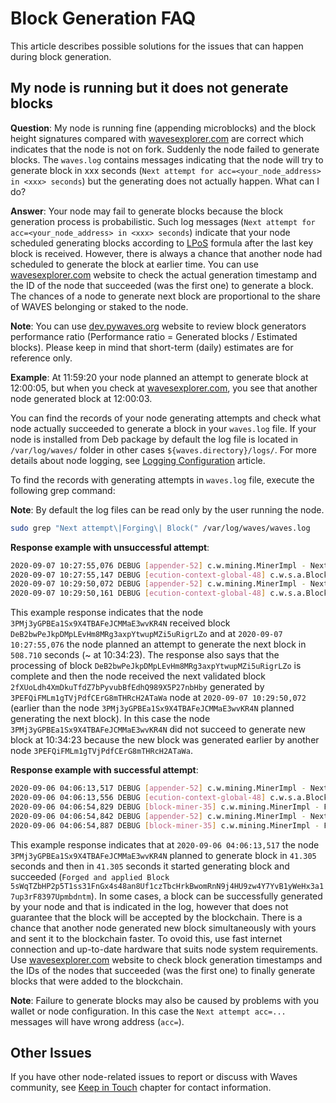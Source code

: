 # Block Generation FAQ

This article describes possible solutions for the issues that can happen during block generation.

## My node is running but it does not generate blocks

**Question**: My node is running fine (appending microblocks) and the block height signatures compared with [wavesexplorer.com](https://wavesexplorer.com/) are correct which indicates that the node is not on fork. Suddenly the node failed to generate blocks. The `waves.log` contains messages indicating that the node will try to generate block in xxx seconds (`Next attempt for acc=<your_node_address> in <xxx> seconds`) but the generating does not actually happen. What can I do?

**Answer**: Your node may fail to generate blocks because the block generation process is probabilistic. Such log messages (`Next attempt for acc=<your_node_address> in <xxx> seconds`) indicate that your node scheduled generating blocks according to [LPoS](/en/blockchain/glossary#lpos) formula after the last key block is received. However, there is always a chance that another node had scheduled to generate the block at earlier time. You can use [wavesexplorer.com](https://wavesexplorer.com/) website to check the actual generation timestamp and the ID of the node that succeeded (was the first one) to generate a block. The chances of a node to generate next block are proportional to the share of WAVES belonging or staked to the node.

**Note**: You can use [dev.pywaves.org](https://dev.pywaves.org/) website to review block generators performance ratio (Performance ratio = Generated blocks / Estimated blocks). Please keep in mind that short-term (daily) estimates are for reference only.

**Example**: At 11:59:20 your node planned an attempt to generate block at 12:00:05, but when you check at [wavesexplorer.com](https://wavesexplorer.com/), you see that another node generated block at 12:00:03.

You can find the records of your node generating attempts and check what node actually succeeded to generate a block in your `waves.log` file. If your node is installed from Deb package by default the log file is located in `/var/log/waves/` folder in other cases `${waves.directory}/logs/`. For more details about node logging, see [Logging Configuration](/en/waves-node/logging-configuration) article.

To find the records with generating attempts in `waves.log` file, execute the following grep command:

**Note**: By default the log files can be read only by the user running the node.

```bash
sudo grep "Next attempt\|Forging\| Block(" /var/log/waves/waves.log
```

**Response example with unsuccessful attempt**:

```bash
2020-09-07 10:27:55,076 DEBUG [appender-52] c.w.mining.MinerImpl - Next attempt for acc=3PMj3yGPBEa1Sx9X4TBAFeJCMMaE3wvKR4N in 508.710 seconds
2020-09-07 10:27:55,147 DEBUG [ecution-context-global-48] c.w.s.a.BlockAppender$ - [2ecdf572 134.209.30.86:56992] Appended Block(DeB2bwPeJkpDMpLEvHm8MRg3axpYtwupMZi5uRigrLZo,CPX3P6rvYttUhUFtM2MTHdJ4AALFyfdfDey5oH9CGJXP,3PJEPHsDNtfDRxxaja8wEp3mCXp5kpLYsLS,1599474474614,[])
2020-09-07 10:29:50,072 DEBUG [appender-52] c.w.mining.MinerImpl - Next attempt for acc=3PMj3yGPBEa1Sx9X4TBAFeJCMMaE3wvKR4N in 457.722 seconds
2020-09-07 10:29:50,161 DEBUG [ecution-context-global-48] c.w.s.a.BlockAppender$ - [7895562c 173.249.1.184:60940] Appended Block(2fXUoLdh4XmDkuTfdZ7bPyvubBfEdhQ989X5P27nbHby,8hs8fTy52sJyzJwxMb75A38JAxsEPjycMTyfCbbrW9XB,3PEFQiFMLm1gTVjPdfCErG8mTHRcH2ATaWa,1599474589929,[],600000000)
```

This example response indicates that the node `3PMj3yGPBEa1Sx9X4TBAFeJCMMaE3wvKR4N` received block `DeB2bwPeJkpDMpLEvHm8MRg3axpYtwupMZi5uRigrLZo` and at `2020-09-07 10:27:55,076` the node planned an attempt to generate the next block in `508.710` seconds (~ at 10:34:23). The response also says that the processing of block `DeB2bwPeJkpDMpLEvHm8MRg3axpYtwupMZi5uRigrLZo` is complete and then the node received the next validated block `2fXUoLdh4XmDkuTfdZ7bPyvubBfEdhQ989X5P27nbHby` generated by `3PEFQiFMLm1gTVjPdfCErG8mTHRcH2ATaWa` node at `2020-09-07 10:29:50,072` (earlier than the node `3PMj3yGPBEa1Sx9X4TBAFeJCMMaE3wvKR4N` planned generating the next block). In this case the node `3PMj3yGPBEa1Sx9X4TBAFeJCMMaE3wvKR4N` did not succeed to generate new block at 10:34:23 because the new block was generated earlier by another node `3PEFQiFMLm1gTVjPdfCErG8mTHRcH2ATaWa`.

**Response example with successful attempt**:

```bash
2020-09-06 04:06:13,517 DEBUG [appender-52] c.w.mining.MinerImpl - Next attempt for acc=3PMj3yGPBEa1Sx9X4TBAFeJCMMaE3wvKR4N in 41.305 seconds
2020-09-06 04:06:13,556 DEBUG [ecution-context-global-48] c.w.s.a.BlockAppender$ - [560c392d 5.189.182.6:52504] Appended Block(3bQwytTjwQCkQs2DWuoR5oqNKFtjAyDSftHQXrW2ALLQ29MpVBuX96231JW9joTGsYbbuyHaEuhrfUVvgFxdnJBs,2rTRaJqMrp2L3HvUfJ4FRQQGZGPM23kHVdhy1pAQucHLAvyG7QEHy6mMw9MfV7cjf7r2BDWYeyv7Eih3Uz83yVog,3P2HNUd5VUPLMQkJmctTPEeeHumiPN2GkTb,1599365173456,[],600000000)
2020-09-06 04:06:54,829 DEBUG [block-miner-35] c.w.mining.MinerImpl - Forging with <3PMj3yGPBEa1Sx9X4TBAFeJCMMaE3wvKR4N>, Time 41369 > Estimated Time 41361, balance 3485157657499, prev block 2qNW6zpp419atqZbstbwnAijUAmk55ggWiSvFLu6eDDSMuMciMta9f8aNXWh1HybQe2i2R2KwMcRrhHwd8by2Ya7 at 2228616 with target 61
2020-09-06 04:06:54,842 DEBUG [appender-52] c.w.mining.MinerImpl - Next attempt for acc=3PMj3yGPBEa1Sx9X4TBAFeJCMMaE3wvKR4N in 412.766 seconds
2020-09-06 04:06:54,887 DEBUG [block-miner-35] c.w.mining.MinerImpl - Forged and applied Block(5sWqTZbHP2p5T1ss31FnGx4s48an8Uf1czTbcHrkBwomRnN9j4HU9zw4Y7YvB1yWeHx3a17up3rF8397Upmbdntm,2qNW6zpp419atqZbstbwnAijUAmk55ggWiSvFLu6eDDSMuMciMta9f8aNXWh1HybQe2i2R2KwMcRrhHwd8by2Ya7,<3PMj3yGPBEa1Sx9X4TBAFeJCMMaE3wvKR4N>,1599365214825,[],2000000000) with cumulative score 525712542186004822512224
```

This example response indicates that at `2020-09-06 04:06:13,517` the node `3PMj3yGPBEa1Sx9X4TBAFeJCMMaE3wvKR4N` planned to generate block in `41.305` seconds and then in `41.305` seconds it started generating block and succeeded (`Forged and applied Block 5sWqTZbHP2p5T1ss31FnGx4s48an8Uf1czTbcHrkBwomRnN9j4HU9zw4Y7YvB1yWeHx3a17up3rF8397Upmbdntm`). In some cases, a block can be successfully generated by your node and that is indicated in the log, however that does not guarantee that the block will be accepted by the blockchain. There is a chance that another node generated new block simultaneously with yours and sent it to the blockchain faster. To ovoid this, use fast internet connection and up-to-date hardware that suits node system requirements.
Use [wavesexplorer.com](https://wavesexplorer.com/) website to check block generation timestamps and the IDs of the nodes that succeeded (was the first one) to finally generate blocks that were added to the blockchain.

**Note**: Failure to generate blocks may also be caused by problems with you wallet or node configuration. In this case the `Next attempt acc=...` messages will have wrong address (`acc=`).

## Other Issues

If you have other node-related issues to report or discuss with Waves community, see [Keep in Touch](/en/keep-in-touch/) chapter for contact information.
